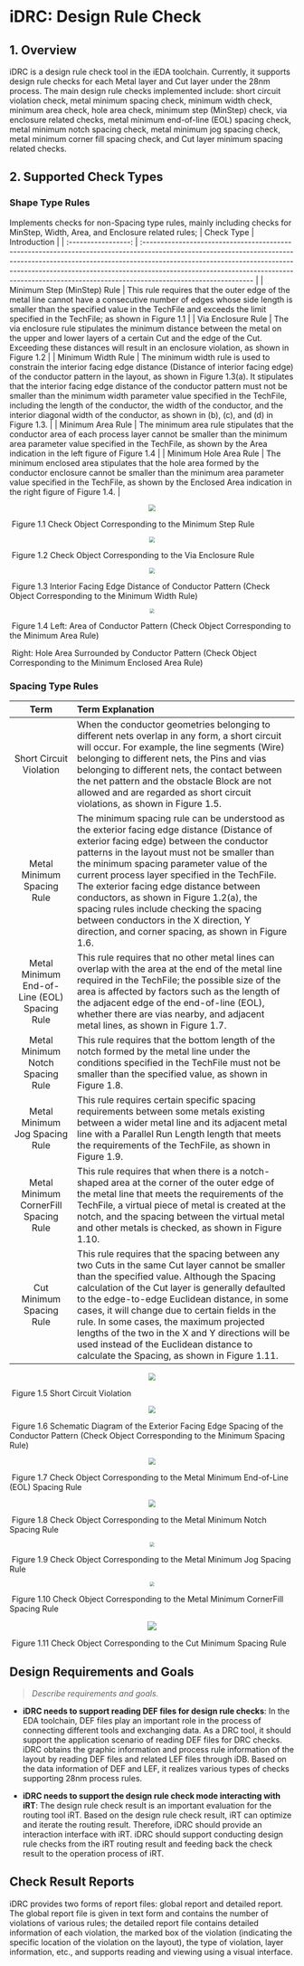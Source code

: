 # iDRC: Design Rule Check

## 1. Overview

iDRC is a design rule check tool in the iEDA toolchain. Currently, it supports design rule checks for each Metal layer and Cut layer under the 28nm process. The main design rule checks implemented include: short circuit violation check, metal minimum spacing check, minimum width check, minimum area check, hole area check, minimum step (MinStep) check, via enclosure related checks, metal minimum end-of-line (EOL) spacing check, metal minimum notch spacing check, metal minimum jog spacing check, metal minimum corner fill spacing check, and Cut layer minimum spacing related checks.

## 2. Supported Check Types
### Shape Type Rules
Implements checks for non-Spacing type rules, mainly including checks for MinStep, Width, Area, and Enclosure related rules;
| Check Type | Introduction                                                                                                                                                                                                                                                                                                                                           |
| :-----------------: | :------------------------------------------------------------------------------------------------------------------------------------------------------------------------------------------------------------------------------------------------------------------------------------------------------------------------------------------------------ |
| Minimum Step (MinStep) Rule | This rule requires that the outer edge of the metal line cannot have a consecutive number of edges whose side length is smaller than the specified value in the TechFile and exceeds the limit specified in the TechFile; as shown in Figure 1.1 |
| Via Enclosure Rule | The via enclosure rule stipulates the minimum distance between the metal on the upper and lower layers of a certain Cut and the edge of the Cut. Exceeding these distances will result in an enclosure violation, as shown in Figure 1.2 |
| Minimum Width Rule | The minimum width rule is used to constrain the interior facing edge distance (Distance of interior facing edge) of the conductor pattern in the layout, as shown in Figure 1.3(a). It stipulates that the interior facing edge distance of the conductor pattern must not be smaller than the minimum width parameter value specified in the TechFile, including the length of the conductor, the width of the conductor, and the interior diagonal width of the conductor, as shown in (b), (c), and (d) in Figure 1.3. |
| Minimum Area Rule | The minimum area rule stipulates that the conductor area of each process layer cannot be smaller than the minimum area parameter value specified in the TechFile, as shown by the Area indication in the left figure of Figure 1.4 |
| Minimum Hole Area Rule | The minimum enclosed area stipulates that the hole area formed by the conductor enclosure cannot be smaller than the minimum area parameter value specified in the TechFile, as shown by the Enclosed Area indication in the right figure of Figure 1.4. |

<center><img src="../../../docs/resources/idrc/minstep.png" style="zoom:80%;" /></center>

​                                               Figure 1.1 Check Object Corresponding to the Minimum Step Rule

<center><img src="../../../docs/resources/idrc/enclosure.png" style="zoom:60%;" /></center>

​                                               Figure 1.2 Check Object Corresponding to the Via Enclosure Rule

<center><img src="../../../docs/resources/idrc/fig1.3.png" style="zoom:60%;" /></center>

​                                               Figure 1.3 Interior Facing Edge Distance of Conductor Pattern (Check Object Corresponding to the Minimum Width Rule)

<center><img src="../../../docs/resources/idrc/fig1.4.png" style="zoom:50%;" /></center>

​                                               Figure 1.4 Left: Area of Conductor Pattern (Check Object Corresponding to the Minimum Area Rule)

​                                                         Right: Hole Area Surrounded by Conductor Pattern (Check Object Corresponding to the Minimum Enclosed Area Rule)

### Spacing Type Rules
| Term | Term Explanation                                                                                                                                                                                                                                                                                                                                                     |
| :-----------------: | :------------------------------------------------------------------------------------------------------------------------------------------------------------------------------------------------------------------------------------------------------------------------------------------------------------------------------------------------------ |
| Short Circuit Violation | When the conductor geometries belonging to different nets overlap in any form, a short circuit will occur. For example, the line segments (Wire) belonging to different nets, the Pins and vias belonging to different nets, the contact between the net pattern and the obstacle Block are not allowed and are regarded as short circuit violations, as shown in Figure 1.5. |
| Metal Minimum Spacing Rule | The minimum spacing rule can be understood as the exterior facing edge distance (Distance of exterior facing edge) between the conductor patterns in the layout must not be smaller than the minimum spacing parameter value of the current process layer specified in the TechFile. The exterior facing edge distance between conductors, as shown in Figure 1.2(a), the spacing rules include checking the spacing between conductors in the X direction, Y direction, and corner spacing, as shown in Figure 1.6. |
| Metal Minimum End-of-Line (EOL) Spacing Rule | This rule requires that no other metal lines can overlap with the area at the end of the metal line required in the TechFile; the possible size of the area is affected by factors such as the length of the adjacent edge of the end-of-line (EOL), whether there are vias nearby, and adjacent metal lines, as shown in Figure 1.7. |
| Metal Minimum Notch Spacing Rule | This rule requires that the bottom length of the notch formed by the metal line under the conditions specified in the TechFile must not be smaller than the specified value, as shown in Figure 1.8. |
| Metal Minimum Jog Spacing Rule | This rule requires certain specific spacing requirements between some metals existing between a wider metal line and its adjacent metal line with a Parallel Run Length length that meets the requirements of the TechFile, as shown in Figure 1.9. |
| Metal Minimum CornerFill Spacing Rule | This rule requires that when there is a notch-shaped area at the corner of the outer edge of the metal line that meets the requirements of the TechFile, a virtual piece of metal is created at the notch, and the spacing between the virtual metal and other metals is checked, as shown in Figure 1.10. |
| Cut Minimum Spacing Rule | This rule requires that the spacing between any two Cuts in the same Cut layer cannot be smaller than the specified value. Although the Spacing calculation of the Cut layer is generally defaulted to the edge-to-edge Euclidean distance, in some cases, it will change due to certain fields in the rule. In some cases, the maximum projected lengths of the two in the X and Y directions will be used instead of the Euclidean distance to calculate the Spacing, as shown in Figure 1.11. |

<center><img src="../../../docs/resources/idrc/fig1.1.png" style="zoom:80%;" /></center>

​                                               Figure 1.5 Short Circuit Violation

<center><img src="../../../docs/resources/idrc/fig1.2.png" style="zoom:80%;" /></center>

​                                               Figure 1.6 Schematic Diagram of the Exterior Facing Edge Spacing of the Conductor Pattern (Check Object Corresponding to the Minimum Spacing Rule)

<center><img src="../../../docs/resources/idrc/EOL.png" style="zoom:80%;" /></center>

​                                               Figure 1.7 Check Object Corresponding to the Metal Minimum End-of-Line (EOL) Spacing Rule

<center><img src="../../../docs/resources/idrc/notch.png" style="zoom:80%;" /></center>

​                                               Figure 1.8 Check Object Corresponding to the Metal Minimum Notch Spacing Rule

<center><img src="../../../docs/resources/idrc/jog.png" style="zoom:50%;" /></center>

​                                               Figure 1.9 Check Object Corresponding to the Metal Minimum Jog Spacing Rule

<center><img src="../../../docs/resources/idrc/corner_fill.png" style="zoom:50%;" /></center>

​                                               Figure 1.10 Check Object Corresponding to the Metal Minimum CornerFill Spacing Rule

<center><img src="../../../docs/resources/idrc/cut_spacing.png" style="zoom:100%;" /></center>

​                                               Figure 1.11 Check Object Corresponding to the Cut Minimum Spacing Rule

## Design Requirements and Goals

> *Describe requirements and goals.*

* **iDRC needs to support reading DEF files for design rule checks**: In the EDA toolchain, DEF files play an important role in the process of connecting different tools and exchanging data. As a DRC tool, it should support the application scenario of reading DEF files for DRC checks. iDRC obtains the graphic information and process rule information of the layout by reading DEF files and related LEF files through iDB. Based on the data information of DEF and LEF, it realizes various types of checks supporting 28nm process rules.

* **iDRC needs to support the design rule check mode interacting with iRT**: The design rule check result is an important evaluation for the routing tool iRT. Based on the design rule check result, iRT can optimize and iterate the routing result. Therefore, iDRC should provide an interaction interface with iRT. iDRC should support conducting design rule checks from the iRT routing result and feeding back the check result to the operation process of iRT.

## Check Result Reports
iDRC provides two forms of report files: global report and detailed report. The global report file is given in text form and contains the number of violations of various rules; the detailed report file contains detailed information of each violation, the marked box of the violation (indicating the specific location of the violation on the layout), the type of violation, layer information, etc., and supports reading and viewing using a visual interface.